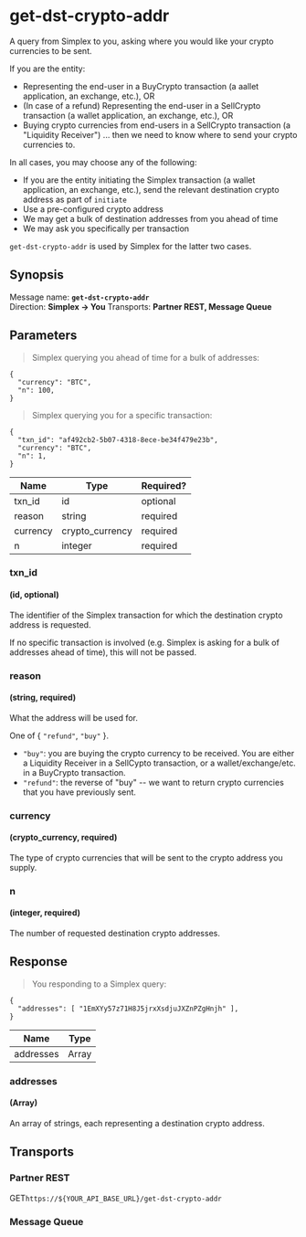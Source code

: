 # get-dst-crypto-addr #

A query from Simplex to you, asking where you would like your crypto currencies to be sent.

If you are the entity:
 * Representing the end-user in a BuyCrypto  transaction (a aallet application, an exchange, etc.), OR
 * (In case of a refund) Representing the end-user in a SellCrypto transaction (a wallet application, an exchange, etc.), OR
 * Buying crypto currencies from end-users in a SellCrypto transaction (a "Liquidity Receiver")
... then we need to know where to send your crypto currencies to.

In all cases, you may choose any of the following:
 * If you are the entity initiating the Simplex transaction (a wallet application, an exchange, etc.), send the relevant destination crypto address as part of `initiate`
 * Use a pre-configured crypto address
 * We may get a bulk of destination addresses from you ahead of time
 * We may ask you specifically per transaction

`get-dst-crypto-addr` is used by Simplex for the latter two cases.

## Synopsis ##

Message name: **`get-dst-crypto-addr`**  
Direction: **Simplex &rarr; You**
Transports: **Partner REST, Message Queue**

## Parameters ##

> Simplex querying you ahead of time for a bulk of addresses:

```javascript--json
{
  "currency": "BTC",
  "n": 100,
}
```

> Simplex querying you for a specific transaction:

```javascript--json
{
  "txn_id": "af492cb2-5b07-4318-8ece-be34f479e23b",
  "currency": "BTC",
  "n": 1,
}
```

Name | Type | Required?
---- | ---- | ---------
txn_id | id | optional
reason | string | required
currency | crypto_currency | required
n | integer | required

### txn_id ###
#### (id, optional)

The identifier of the Simplex transaction for which the destination crypto address is requested.

If no specific transaction is involved (e.g. Simplex is asking for a bulk of addresses ahead of time), this will not be passed.

### reason ###
#### (string, required)

What the address will be used for.

One of { `"refund"`, `"buy"` }.

 * `"buy"`: you are buying the crypto currency to be received. You are either a Liquidity Receiver in a SellCypto transaction, or a wallet/exchange/etc. in a BuyCrypto transaction.
 * `"refund"`: the reverse of "buy" -- we want to return crypto currencies that you have previously sent.

### currency ###
#### (crypto_currency, required)

The type of crypto currencies that will be sent to the crypto address you supply.

### n ###
#### (integer, required)

The number of requested destination crypto addresses.

## Response ##

> You responding to a Simplex query:

```javascript--json
{
  "addresses": [ "1EmXYy57z71H8J5jrxXsdjuJXZnPZgHnjh" ],
}
```

Name | Type
---- | ----
addresses | Array<string>

### addresses ###
#### (Array<string>)

An array of strings, each representing a destination crypto address.

## Transports ##

### Partner REST ###

<span class="http-verb http-get">GET</span>`https://${YOUR_API_BASE_URL}/get-dst-crypto-addr`

### Message Queue ###

[modeline]: # ( vim: set ts=2 sw=2 expandtab wrap linebreak: )
